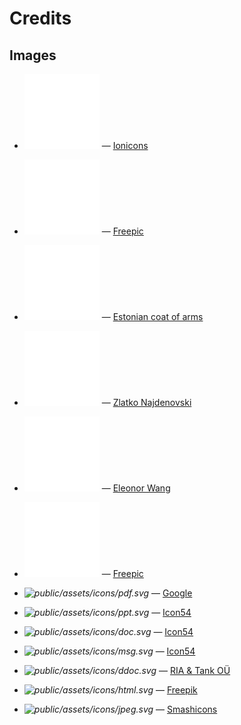 Credits
=======

Images
------
- <span class="dark">![public/assets/edit-phase.svg](public/assets/edit-phase.svg)</span> — [Ionicons](https://ionicons.com)
- <span class="dark">![public/assets/sign-phase.svg](public/assets/sign-phase.svg)</span> — [Freepic](https://www.freepik.com)
- <span class="dark">![public/assets/parliament-phase.svg](public/assets/parliament-phase.svg)</span> — [Estonian coat of arms](https://en.wikipedia.org/wiki/Coat_of_arms_of_Estonia)
- <span class="dark">![public/assets/government-phase.svg](public/assets/government-phase.svg)</span> — [Zlatko Najdenovski](http://www.pixelinspired.com)
- <span class="dark">![public/assets/done-phase.svg](public/assets/done-phase.svg)</span> — [Eleonor Wang](https://twitter.com/eleonor_wang)
- <span class="dark">![public/assets/archived-phase.svg](public/assets/archived-phase.svg)</span> — [Freepic](https://www.freepik.com)

- <i class="ra-icon-pdf">![public/assets/icons/pdf.svg](public/assets/icons/pdf.svg)</i> — [Google](https://google.com)
- <i class="ra-icon-ppt">![public/assets/icons/ppt.svg](public/assets/icons/ppt.svg)</i> — [Icon54](https://icon54.com)
- <i class="ra-icon-doc">![public/assets/icons/doc.svg](public/assets/icons/doc.svg)</i> — [Icon54](https://icon54.com)
- <i class="ra-icon-msg">![public/assets/icons/msg.svg](public/assets/icons/msg.svg)</i> — [Icon54](https://icon54.com)
- <i class="ra-icon-ddoc">![public/assets/icons/ddoc.svg](public/assets/icons/ddoc.svg)</i> — [RIA & Tank OÜ](https://www.ria.ee/et/riigi-infosusteem/elektrooniline-identiteet-eid/sumboolika.html)
- <i class="ra-icon-html">![public/assets/icons/html.svg](public/assets/icons/html.svg)</i> — [Freepik](https://www.freepik.com)
- <i class="ra-icon-jpeg">![public/assets/icons/jpeg.svg](public/assets/icons/jpeg.svg)</i> — [Smashicons](https://smashicons.com)

